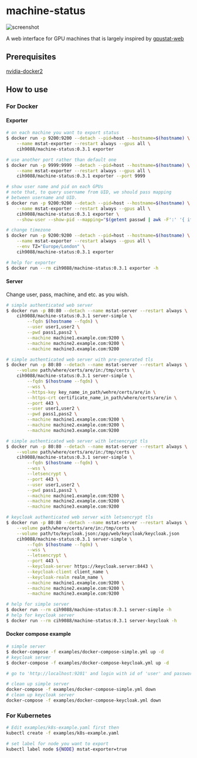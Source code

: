# machine-status
![screenshot](https://imgur.com/kFTAvDS.png)

A web interface for GPU machines that is largely inspired by [gpustat-web](https://github.com/wookayin/gpustat-web)

## Prerequisites
[nvidia-docker2](https://docs.nvidia.com/datacenter/cloud-native/container-toolkit/install-guide.html)

## How to use

### For Docker
#### Exporter
```bash
# on each machine you want to export status
$ docker run -p 9200:9200 --detach --pid=host --hostname=$(hostname) \
    --name mstat-exporter --restart always --gpus all \
    cih9088/machine-status:0.3.1 exporter

# use another port rather than default one
$ docker run -p 9999:9999 --detach --pid=host --hostname=$(hostname) \
    --name mstat-exporter --restart always --gpus all \
    cih9088/machine-status:0.3.1 exporter --port 9999

# show user name and pid on each GPUs
# note that, to query username from UID, we should pass mapping
# between username and UID.
$ docker run -p 9200:9200 --detach --pid=host --hostname=$(hostname) \
    --name mstat-exporter --restart always --gpus all \
    cih9088/machine-status:0.3.1 exporter \
    --show-user --show-pid --mapping="$(getent passwd | awk -F':' '{ if ($3 >= 1000) printf "%s:%s ", $1, $3; }')"

# change timezone
$ docker run -p 9200:9200 --detach --pid=host --hostname=$(hostname) \
    --name mstat-exporter --restart always --gpus all \
    --env TZ="Europe/London" \
    cih9088/machine-status:0.3.1 exporter

# help for exporter
$ docker run --rm cih9088/machine-status:0.3.1 exporter -h
```

<!-- ##### Environment variables -->
<!-- - **MSTAT_PORT**: Port to serve. Defaults to `9200`. -->
<!-- - **MSTAT_SHOW_USER**: Show user name of process. Defaults to `false`. -->
<!-- - **MSTAT_SHOW_PID**: Show PID. Defaults to `false`. -->
<!-- - **MSTAT_SHOW_POWER**: Show power consumption. Defaults to `false`. -->
<!-- - **MSTAT_SHOW_CMD**: Show command. Defaults to `true`. -->
<!-- - **MSTAT_SHOW_FAN**: Show fan speed. Defaults to `false`. -->
<!-- - **MSTAT_MAPPING**: Mapping between username and UID. Defualts to ``. -->

#### Server
Change user, pass, machine, and etc. as you wish.
```bash
# simple authenticated web server
$ docker run -p 80:80 --detach --name mstat-server --restart always \
    cih9088/machine-status:0.3.1 server-simple \
        --fqdn $(hostname --fqdn) \
        --user user1,user2 \
        --pwd pass1,pass2 \
        --machine machine1.example.com:9200 \
        --machine machine2.example.com:9200 \
        --machine machine3.example.com:9200

# simple authenticated web server with pre-generated tls
$ docker run -p 80:80 --detach --name mstat-server --restart always \
    --volume path/where/certs/are/in:/tmp/certs \
    cih9088/machine-status:0.3.1 server-simple \
        --fqdn $(hostname --fqdn) \
        --wss \
        --https-key key_name_in_path/wehre/certs/are/in \
        --https-crt certificate_name_in_path/where/certs/are/in \
        --port 443 \
        --user user1,user2 \
        --pwd pass1,pass2 \
        --machine machine1.example.com:9200 \
        --machine machine2.example.com:9200 \
        --machine machine3.example.com:9200

# simple authenticated web server with letsencrypt tls
$ docker run -p 80:80 --detach --name mstat-server --restart always \
    --volume path/where/certs/are/in:/tmp/certs \
    cih9088/machine-status:0.3.1 server-simple \
        --fqdn $(hostname --fqdn) \
        --wss \
        --letsencrypt \
        --port 443 \
        --user user1,user2 \
        --pwd pass1,pass2 \
        --machine machine1.example.com:9200 \
        --machine machine2.example.com:9200 \
        --machine machine3.example.com:9200

# keycloak authenticated web server with letsencrypt tls
$ docker run -p 80:80 --detach --name mstat-server --restart always \
    --volume path/where/certs/are/in:/tmp/certs \
    --volume path/to/keycloak.json:/app/web/keycloak/keycloak.json
    cih9088/machine-status:0.3.1 server-simple \
        --fqdn $(hostname --fqdn) \
        --wss \
        --letsencrypt \
        --port 443 \
        --keycloak-server https://keycloak.server:8443 \
        --keycloak-client client_name \
        --keycloak-realm realm_name \
        --machine machine1.example.com:9200 \
        --machine machine2.example.com:9200 \
        --machine machine3.example.com:9200

# help for simple server
$ docker run --rm cih9088/machine-status:0.3.1 server-simple -h
# help for keycloak server
$ docker run --rm cih9088/machine-status:0.3.1 server-keycloak -h
```

#### Docker compose example
```bash
# simple server
$ docker-compose -f examples/docker-compose-simple.yml up -d
# keycloak server
$ docker-compose -f examples/docker-compose-keycloak.yml up -d

# go to 'http://localhost:9201' and login with id of 'user' and password of 'pwd'

# clean up simple server
docker-compose -f examples/docker-compose-simple.yml down
# clean up keycloak server
docker-compose -f examples/docker-compose-keycloak.yml down
```


### For Kubernetes
```bash
# Edit examples/k8s-example.yaml first then
kubectl create -f examples/k8s-example.yaml

# set label for node you want to export
kubectl label node ${NODE} mstat-exporter=true
```
